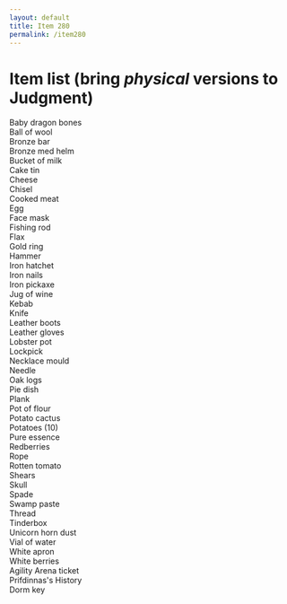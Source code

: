 ```yaml
---
layout: default
title: Item 280
permalink: /item280
---
```


# Item list (bring <em>physical</em> versions to Judgment)

Baby dragon bones \
Ball of wool \
Bronze bar \
Bronze med helm \
Bucket of milk \
Cake tin \
Cheese \
Chisel \
Cooked meat \
Egg \
Face mask \
Fishing rod \
Flax \
Gold ring \
Hammer \
Iron hatchet \
Iron nails \
Iron pickaxe \
Jug of wine \
Kebab \
Knife \
Leather boots \
Leather gloves \
Lobster pot \
Lockpick \
Necklace mould \
Needle \
Oak logs \
Pie dish \
Plank \
Pot of flour \
Potato cactus \
Potatoes (10) \
Pure essence \
Redberries \
Rope \
Rotten tomato \
Shears \
Skull \
Spade \
Swamp paste \
Thread \
Tinderbox \
Unicorn horn dust \
Vial of water \
White apron \
White berries \
Agility Arena ticket \
Prifdinnas's History \
Dorm key